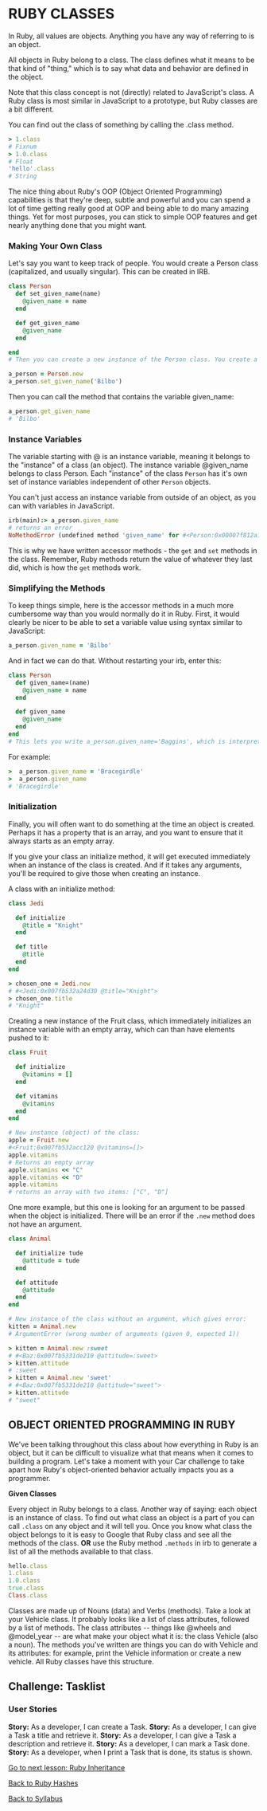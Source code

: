 # RUBY CLASSES

In Ruby, all values are objects. Anything you have any way of referring to is an object.

All objects in Ruby belong to a class. The class defines what it means to be that kind of "thing," which is to say what data and behavior are defined in the object.

Note that this class concept is not (directly) related to JavaScript's class. A Ruby class is most similar in JavaScript to a prototype, but Ruby classes are a bit different.

You can find out the class of something by calling the .class method.

```RUBY
> 1.class
# Fixnum
> 1.0.class
# Float
'hello'.class
# String
```

The nice thing about Ruby's OOP (Object Oriented Programming) capabilities is that they're deep, subtle and powerful and you can spend a lot of time getting really good at OOP and being able to do many amazing things. Yet for most purposes, you can stick to simple OOP features and get nearly anything done that you might want.

### Making Your Own Class
Let's say you want to keep track of people. You would create a Person class (capitalized, and usually singular). This can be created in IRB.

```RUBY
class Person
  def set_given_name(name)
    @given_name = name
  end

  def get_given_name
    @given_name
  end

end
# Then you can create a new instance of the Person class. You create a new instance of a class with the .new method.

a_person = Person.new
a_person.set_given_name('Bilbo')
```

Then you can call the method that contains the variable given_name:

```RUBY
a_person.get_given_name
# 'Bilbo'
```

### Instance Variables
The variable starting with @ is an instance variable, meaning it belongs to the "instance" of a class (an object). The instance variable @given_name belongs to class Person. Each "instance" of the class `Person` has it's own set of instance variables independent of other `Person` objects.

You can't just access an instance variable from outside of an object, as you can with variables in JavaScript.

```RUBY
irb(main):> a_person.given_name
# returns an error
NoMethodError (undefined method 'given_name' for #<Person:0x00007f812a1408b8 @given_name="Bilbo">)
```

This is why we have written accessor methods - the `get` and `set` methods in the class. Remember, Ruby methods return the value of whatever they last did, which is how the `get` methods work.

### Simplifying the Methods
To keep things simple, here is the accessor methods in a much more cumbersome way than you would normally do it in Ruby. First, it would clearly be nicer to be able to set a variable value using syntax similar to JavaScript:

```RUBY
a_person.given_name = 'Bilbo'
```

And in fact we can do that. Without restarting your irb, enter this:

```RUBY
class Person
  def given_name=(name)
    @given_name = name
  end

  def given_name
    @given_name
  end
end
# This lets you write a_person.given_name='Baggins', which is interpreted as aPerson.given_name=("Baggins")
```

For example:

```RUBY
>  a_person.given_name = 'Bracegirdle'
>  a_person.given_name
# 'Bracegirdle'
```

### Initialization
Finally, you will often want to do something at the time an object is created. Perhaps it has a property that is an array, and you want to ensure that it always starts as an empty array.

If you give your class an initialize method, it will get executed immediately when an instance of the class is created. And if it takes any arguments, you'll be required to give those when creating an instance.

A class with an initialize method:

```RUBY
class Jedi

  def initialize
    @title = "Knight"
  end

  def title
    @title
  end
end

> chosen_one = Jedi.new
# #<Jedi:0x007fb532a24d30 @title="Knight">
> chosen_one.title
# "Knight"
```

Creating a new instance of the Fruit class, which immediately initializes an instance variable with an empty array, which can than have elements pushed to it:

```RUBY
class Fruit

  def initialize
    @vitamins = []
  end

  def vitamins
    @vitamins
  end
end

# New instance (object) of the class:
apple = Fruit.new
#<Fruit:0x007fb532acc120 @vitamins=[]>
apple.vitamins        
# Returns an empty array
apple.vitamins << "C"
apple.vitamins << "D"
apple.vitamins  
# returns an array with two items: ["C", "D"]
```

One more example, but this one is looking for an argument to be passed when the object is initialized. There will be an error if the `.new` method does not have an argument.

```RUBY
class Animal

  def initialize tude
    @attitude = tude
  end

  def attitude
    @attitude
  end
end

# New instance of the class without an argument, which gives error:
kitten = Animal.new
# ArgumentError (wrong number of arguments (given 0, expected 1))

> kitten = Animal.new :sweet
# #<Baz:0x007fb5331de210 @attitude=:sweet>
> kitten.attitude
# :sweet
> kitten = Animal.new 'sweet'
# #<Baz:0x007fb5331de210 @attitude="sweet">
> kitten.attitude
# "sweet"
```

## OBJECT ORIENTED PROGRAMMING IN RUBY
We've been talking throughout this class about how everything in Ruby is an object, but it can be difficult to visualize what that means when it comes to building a program. Let's take a moment with your Car challenge to take apart how Ruby's object-oriented behavior actually impacts you as a programmer.

**Given Classes**

Every object in Ruby belongs to a class. Another way of saying: each object is an instance of class. To find out what class an object is a part of you can call `.class` on any object and it will tell you. Once you know what class the object belongs to it is easy to Google that Ruby class and see all the methods of the class. **OR** use the Ruby method `.methods` in irb to generate a list of all the methods available to that class.

```RUBY
hello.class
1.class
1.0.class
true.class
Class.class
```

Classes are made up of Nouns (data) and Verbs (methods). Take a look at your Vehicle class. It probably looks like a list of class attributes, followed by a list of methods. The class attributes -- things like @wheels and @model_year -- are what make your object what it is: the class Vehicle (also a noun). The methods you've written are things you can do with Vehicle and its attributes: for example, print the Vehicle information or create a new vehicle. All Ruby classes have this structure.


## Challenge: Tasklist

### User Stories

**Story:**	As a developer, I can create a Task.
**Story:**	As a developer, I can give a Task a title and retrieve it.
**Story:**	As a developer, I can give a Task a description and retrieve it.
**Story:**	As a developer, I can mark a Task done.
**Story:**	As a developer, when I print a Task that is done, its status is shown.




[Go to next lesson: Ruby Inheritance](./inheritance.md)

[Back to Ruby Hashes](./hashes.md)

[Back to Syllabus](../README.md)
